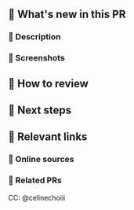 [//]: # "Feel free to customize this template to your project's vibes"

## :bread: What's new in this PR
### :croissant: Description
[//]: # "Required - Describe what's new in this PR in a few lines. A description and bullet points for specifics will suffice."



### :baguette_bread: Screenshots
[//]: # "Required for frontend changes, otherwise optional but strongly recommended. Add screenshots of expected behavior - GIFs if you're feeling fancy! Use the provided image template. Drag the desired image into the PR, then copy the link into the placeholder."

[image placeholder]: <img src="place image link here!!!" width="240" height="540">



## :sandwich: How to review
[//]: # 'Required - Describe the order in which to review files and what to expect when testing locally. Is there anything specifically you want feedback on? Should this be reviewed commit by commit, or all at once? What are some user flows to test? What are some edge cases to look out for?'



## :pie: Next steps
[//]: # "Optional - What's NOT in this PR, doesn't work yet, and/or still needs to be done. Note any temporary fixes in this PR that should be cleaned up later."



## :pancakes: Relevant links
### :pretzel: Online sources
[//]: # 'Copy links to any tutorials or documentation that was useful to you when working on this PR'



### :bagel: Related PRs
[//]: # "Add related PRs you're waiting on/ PRs that will conflict, etc; if this is a refactor, feel free to add PRs that previously modified this code"



CC: @celinechoiii